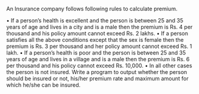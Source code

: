 An Insurance company follows following rules to calculate premium.

• If a person’s health is excellent and the person is between 25 and 35 years of age and lives in
a city and is a male then the premium is Rs. 4 per thousand and his policy amount cannot
exceed Rs. 2 lakhs.
• If a person satisfies all the above conditions except that the sex is female then the premium
is Rs. 3 per thousand and her policy amount cannot exceed Rs. 1 lakh.
• If a person’s health is poor and the person is between 25 and 35 years of age and lives in a
village and is a male then the premium is Rs. 6 per thousand and his policy cannot exceed
Rs. 10,000.
• In all other cases the person is not insured.
Write a program to output whether the person should be insured or not, his/her premium rate
and maximum amount for which he/she can be insured.
